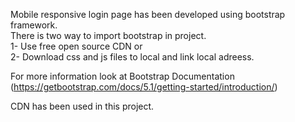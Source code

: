 Mobile responsive login page has been developed using bootstrap framework. <br>
There is two way to import bootstrap in project. <br>
1- Use free open source CDN or <br>
2- Download css and js files to local and link local adreess.

For more information look at Bootstrap Documentation (https://getbootstrap.com/docs/5.1/getting-started/introduction/)

CDN has been used in this project. 
